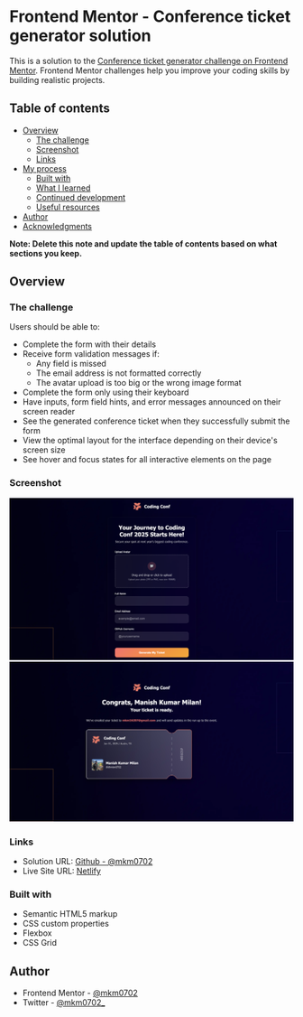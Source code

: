  # Frontend Mentor - Conference ticket generator solution

This is a solution to the [Conference ticket generator challenge on Frontend Mentor](https://www.frontendmentor.io/challenges/conference-ticket-generator-oq5gFIU12w). Frontend Mentor challenges help you improve your coding skills by building realistic projects. 

## Table of contents

- [Overview](#overview)
  - [The challenge](#the-challenge)
  - [Screenshot](#screenshot)
  - [Links](#links)
- [My process](#my-process)
  - [Built with](#built-with)
  - [What I learned](#what-i-learned)
  - [Continued development](#continued-development)
  - [Useful resources](#useful-resources)
- [Author](#author)
- [Acknowledgments](#acknowledgments)

**Note: Delete this note and update the table of contents based on what sections you keep.**

## Overview

### The challenge

Users should be able to:

- Complete the form with their details
- Receive form validation messages if:
  - Any field is missed
  - The email address is not formatted correctly
  - The avatar upload is too big or the wrong image format
- Complete the form only using their keyboard
- Have inputs, form field hints, and error messages announced on their screen reader
- See the generated conference ticket when they successfully submit the form
- View the optimal layout for the interface depending on their device's screen size
- See hover and focus states for all interactive elements on the page

### Screenshot

![](./ss.png)
![](./ss2.png)


### Links

- Solution URL: [Github - @mkm0702](https://github.com/mkm0702/conference-ticket-generator)
- Live Site URL: [Netlify](https://conference-ticket-generator-solu.netlify.app/)


### Built with

- Semantic HTML5 markup
- CSS custom properties
- Flexbox
- CSS Grid

## Author

- Frontend Mentor - [@mkm0702](https://www.frontendmentor.io/profile/mkm0702)
- Twitter - [@mkm0702_](https://www.twitter.com/mkm0702_)

